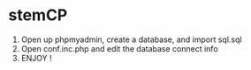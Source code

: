 # stemCP
1. Open up phpmyadmin, create a database, and import sql.sql 
2. Open conf.inc.php and edit the database connect info
3. ENJOY !
